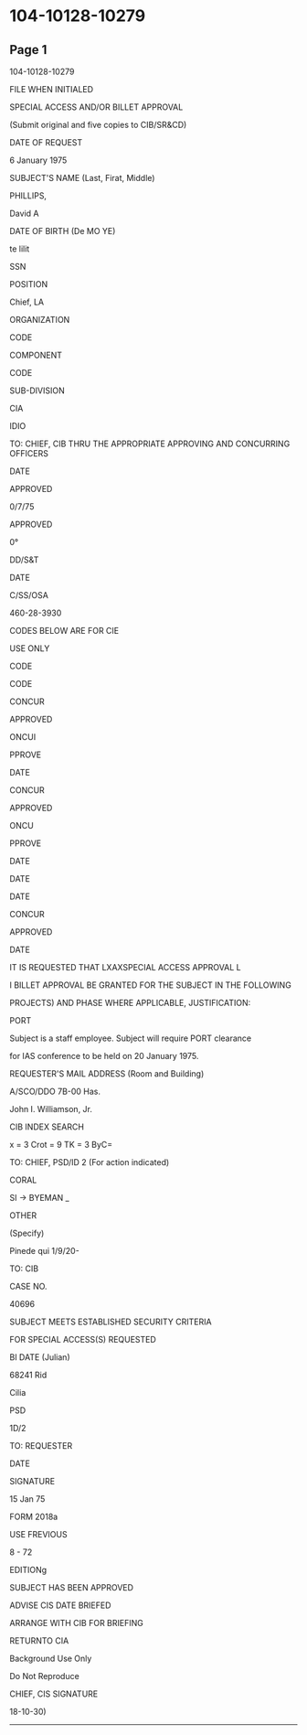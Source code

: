 # 104-10128-10279

## Page 1

104-10128-10279

FILE WHEN INITIALED

SPECIAL ACCESS AND/OR BILLET APPROVAL

(Submit original and five copies to CIB/SR&CD)

DATE OF REQUEST

6 January 1975

SUBJECT'S NAME (Last, Firat, Middle)

PHILLIPS,

David A

DATE OF BIRTH (De MO YE)

te lilit

SSN

POSITION

Chief, LA

ORGANIZATION

CODE

COMPONENT

CODE

SUB-DIVISION

CIA

IDIO

TO: CHIEF, CIB THRU THE APPROPRIATE APPROVING AND CONCURRING OFFICERS

DATE

APPROVED

0/7/75

APPROVED

0°

DD/S&T

DATE

C/SS/OSA

460-28-3930

CODES BELOW ARE FOR CIE

USE ONLY

CODE

CODE

CONCUR

APPROVED

ONCUI

PPROVE

DATE

CONCUR

APPROVED

ONCU

PPROVE

DATE

DATE

DATE

CONCUR

APPROVED

DATE

IT IS REQUESTED THAT LXAXSPECIAL ACCESS APPROVAL L

I BILLET APPROVAL BE GRANTED FOR THE SUBJECT IN THE FOLLOWING

PROJECTS) AND PHASE WHERE APPLICABLE, JUSTIFICATION:

PORT

Subject is a staff employee. Subject will require PORT clearance

for IAS conference to be held on 20 January 1975.

REQUESTER'S MAIL ADDRESS (Room and Building)

A/SCO/DDO 7B-00 Has.

John I. Williamson, Jr.

CIB INDEX SEARCH

x = 3 Crot = 9 TK = 3 ByC=

TO: CHIEF, PSD/ID 2 (For action indicated)

CORAL

SI → BYEMAN _

OTHER

(Specify)

Pinede qui 1/9/20-

TO: CIB

CASE NO.

40696

SUBJECT MEETS ESTABLISHED SECURITY CRITERIA

FOR SPECIAL ACCESS(S) REQUESTED

BI DATE (Julian)

68241 Rid

Cilia

PSD

1D/2

TO: REQUESTER

DATE

SIGNATURE

15 Jan 75

FORM 2018a

USE FREVIOUS

8 - 72

EDITIONg

SUBJECT HAS BEEN APPROVED

ADVISE CIS DATE BRIEFED

ARRANGE WITH CIB FOR BRIEFING

RETURNTO CIA

Background Use Only

Do Not Reproduce

CHIEF, CIS SIGNATURE

18-10-30)

---

